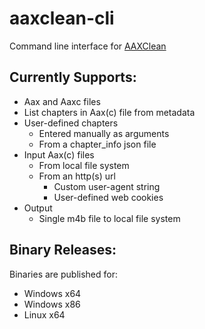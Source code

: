 # aaxclean-cli
Command line interface for [AAXClean](https://github.com/Mbucari/AAXClean)

## Currently Supports:
- Aax and Aaxc files
- List chapters in Aax(c) file from metadata
- User-defined chapters
  - Entered manually as arguments
  - From a chapter_info json file
- Input Aax(c) files
  - From local file system
  - From an http(s) url
    - Custom user-agent string
    - User-defined web cookies
- Output
  - Single m4b file to local file system 

## Binary Releases:

Binaries are published for:
 - Windows x64
 - Windows x86
 - Linux x64

